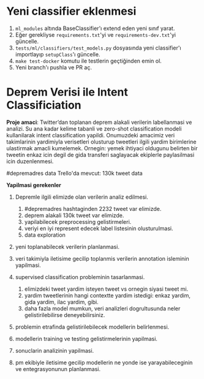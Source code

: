 # Yeni classifier eklenmesi

1. `ml_modules` altında BaseClassifier'ı extend eden yeni sınıf yarat.
2. Eğer gerekliyse `requirements.txt`'yi ve `requirements-dev.txt`'yi güncelle.
3. `tests/ml/classifiers/test_models.py` dosyasında yeni classifier'ı importlayıp `setupClass`'ı güncelle.
4. `make test-docker` komutu ile testlerin geçtiğinden emin ol.
5. Yeni branch'ı pushla ve PR aç.

# Deprem Verisi ile Intent Classificiation

**Proje amaci**: Twitter’dan toplanan deprem alakali verilerin labellanmasi ve analizi. Su ana kadar kelime tabanli ve zero-shot classification modeli kullanilarak intent classification yapildi. Onumuzdeki amacimiz veri takimlarinin yardimiyla verisetleri olusturup tweetleri ilgili yardim birimlerine ulastirmak amacli kumelemek. Ornegin: yemek ihtiyaci oldugunu belirten bir tweetin enkaz icin degil de gida transferi saglayacak ekiplerle paylasilmasi icin duzenlenmesi.

#depremadres data Trello'da mevcut: 130k tweet data

**Yapilmasi gerekenler**

1. Depremle ilgili elimizde olan verilerin analiz edilmesi.

   1. #depremadres hashtaginden 2232 tweet var elimizde.
   2. deprem alakali 130k tweet var elimizde.
   3. yapilabilecek preprocessing gelistirmeleri.
   4. veriyi en iyi represent edecek label listesinin olusturulmasi.
   5. data exploration

2. yeni toplanabilecek verilerin planlanmasi.
3. veri takimiyla iletisime gecilip toplanmis verilerin annotation isleminin yapilmasi.
4. supervised classification probleminin tasarlanmasi.

   1. elimizdeki tweet yardim isteyen tweet vs ornegin siyasi tweet mi.
   2. yardim tweetlerinin hangi contextte yardim istedigi: enkaz yardim, gida yardim, ilac yardim, gibi.
   3. daha fazla model mumkun, veri analizleri dogrultusunda neler gelistirilebilirse deneyebilirsiniz.

5. problemin etrafinda gelistirilebilecek modellerin belirlenmesi.
6. modellerin training ve testing gelistirmelerinin yapilmasi.
7. sonuclarin analizinin yapilmasi.
8. pm ekibiyle iletisime gecilip modellerin ne yonde ise yarayabileceginin ve entegrasyonunun planlanmasi.
